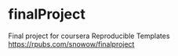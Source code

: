 # finalProject
Final project for coursera Reproducible Templates
https://rpubs.com/snowow/finalproject
